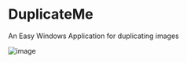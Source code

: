 # DuplicateMe
An Easy Windows Application for duplicating images 


![image](https://user-images.githubusercontent.com/44200760/130365022-f17b1421-70f0-402f-8315-36bc8b70d764.png)

